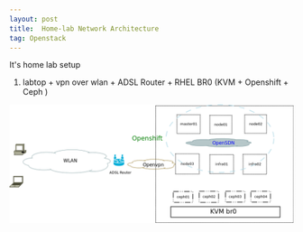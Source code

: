 ```yaml
---
layout: post
title:  Home-lab Network Architecture
tag: Openstack 
---
```


It's home lab setup

   1. labtop + vpn over wlan + ADSL Router + RHEL BR0 (KVM + Openshift + Ceph )

 ![Home-lab](https://raw.githubusercontent.com/zhangchl007/zhangchl007.github.io/master/upload/home-lab.png)


